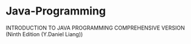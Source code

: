 # Java-Programming
INTRODUCTION TO JAVA PROGRAMMING COMPREHENSIVE VERSION (Ninth Edition (Y.Daniel Liang))
